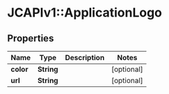 # JCAPIv1::ApplicationLogo

## Properties
Name | Type | Description | Notes
------------ | ------------- | ------------- | -------------
**color** | **String** |  | [optional] 
**url** | **String** |  | [optional] 

